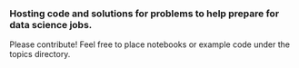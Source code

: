 ### Hosting code and solutions for problems to help prepare for data science jobs.

Please contribute!  Feel free to place notebooks or example code under the topics directory.

